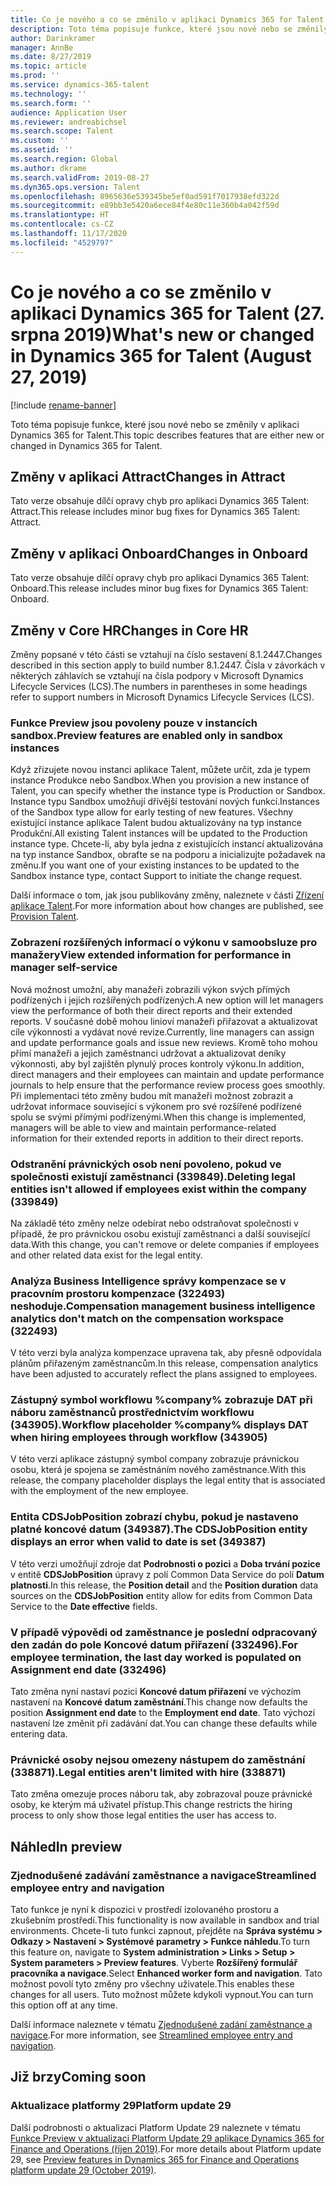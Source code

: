 ```yaml
---
title: Co je nového a co se změnilo v aplikaci Dynamics 365 for Talent (27. srpna 2019)
description: Toto téma popisuje funkce, které jsou nové nebo se změnily v aplikaci Microsoft Dynamics 365 for Talent.
author: Darinkramer
manager: AnnBe
ms.date: 8/27/2019
ms.topic: article
ms.prod: ''
ms.service: dynamics-365-talent
ms.technology: ''
ms.search.form: ''
audience: Application User
ms.reviewer: andreabichsel
ms.search.scope: Talent
ms.custom: ''
ms.assetid: ''
ms.search.region: Global
ms.author: dkrame
ms.search.validFrom: 2019-08-27
ms.dyn365.ops.version: Talent
ms.openlocfilehash: 8965636e539345be5ef0ad591f7017938efd322d
ms.sourcegitcommit: e89bb3e5420a6ece84f4e80c11e360b4a042f59d
ms.translationtype: HT
ms.contentlocale: cs-CZ
ms.lasthandoff: 11/17/2020
ms.locfileid: "4529797"
---
```

# <a name="whats-new-or-changed-in-dynamics-365-for-talent-august-27-2019"></a><span data-ttu-id="5a9cd-103">Co je nového a co se změnilo v aplikaci Dynamics 365 for Talent (27. srpna 2019)</span><span class="sxs-lookup"><span data-stu-id="5a9cd-103">What's new or changed in Dynamics 365 for Talent (August 27, 2019)</span></span>

[!include [rename-banner](~/includes/cc-data-platform-banner.md)]

<span data-ttu-id="5a9cd-104">Toto téma popisuje funkce, které jsou nové nebo se změnily v aplikaci Dynamics 365 for Talent.</span><span class="sxs-lookup"><span data-stu-id="5a9cd-104">This topic describes features that are either new or changed in Dynamics 365 for Talent.</span></span>

## <a name="changes-in-attract"></a><span data-ttu-id="5a9cd-105">Změny v aplikaci Attract</span><span class="sxs-lookup"><span data-stu-id="5a9cd-105">Changes in Attract</span></span>

<span data-ttu-id="5a9cd-106">Tato verze obsahuje dílčí opravy chyb pro aplikaci Dynamics 365 Talent: Attract.</span><span class="sxs-lookup"><span data-stu-id="5a9cd-106">This release includes minor bug fixes for Dynamics 365 Talent: Attract.</span></span>

## <a name="changes-in-onboard"></a><span data-ttu-id="5a9cd-107">Změny v aplikaci Onboard</span><span class="sxs-lookup"><span data-stu-id="5a9cd-107">Changes in Onboard</span></span>

<span data-ttu-id="5a9cd-108">Tato verze obsahuje dílčí opravy chyb pro aplikaci Dynamics 365 Talent: Onboard.</span><span class="sxs-lookup"><span data-stu-id="5a9cd-108">This release includes minor bug fixes for Dynamics 365 Talent: Onboard.</span></span>

## <a name="changes-in-core-hr"></a><span data-ttu-id="5a9cd-109">Změny v Core HR</span><span class="sxs-lookup"><span data-stu-id="5a9cd-109">Changes in Core HR</span></span>

<span data-ttu-id="5a9cd-110">Změny popsané v této části se vztahují na číslo sestavení 8.1.2447.</span><span class="sxs-lookup"><span data-stu-id="5a9cd-110">Changes described in this section apply to build number 8.1.2447.</span></span> <span data-ttu-id="5a9cd-111">Čísla v závorkách v některých záhlavích se vztahují na čísla podpory v Microsoft Dynamics Lifecycle Services (LCS).</span><span class="sxs-lookup"><span data-stu-id="5a9cd-111">The numbers in parentheses in some headings refer to support numbers in Microsoft Dynamics Lifecycle Services (LCS).</span></span>

### <a name="preview-features-are-enabled-only-in-sandbox-instances"></a><span data-ttu-id="5a9cd-112">Funkce Preview jsou povoleny pouze v instancích sandbox.</span><span class="sxs-lookup"><span data-stu-id="5a9cd-112">Preview features are enabled only in sandbox instances</span></span>

<span data-ttu-id="5a9cd-113">Když zřizujete novou instanci aplikace Talent, můžete určit, zda je typem instance Produkce nebo Sandbox.</span><span class="sxs-lookup"><span data-stu-id="5a9cd-113">When you provision a new instance of Talent, you can specify whether the instance type is Production or Sandbox.</span></span> <span data-ttu-id="5a9cd-114">Instance typu Sandbox umožňují dřívější testování nových funkcí.</span><span class="sxs-lookup"><span data-stu-id="5a9cd-114">Instances of the Sandbox type allow for early testing of new features.</span></span> <span data-ttu-id="5a9cd-115">Všechny existující instance aplikace Talent budou aktualizovány na typ instance Produkční.</span><span class="sxs-lookup"><span data-stu-id="5a9cd-115">All existing Talent instances will be updated to the Production instance type.</span></span> <span data-ttu-id="5a9cd-116">Chcete-li, aby byla jedna z existujících instancí aktualizována na typ instance Sandbox, obraťte se na podporu a inicializujte požadavek na změnu.</span><span class="sxs-lookup"><span data-stu-id="5a9cd-116">If you want one of your existing instances to be updated to the Sandbox instance type, contact Support to initiate the change request.</span></span>

<span data-ttu-id="5a9cd-117">Další informace o tom, jak jsou publikovány změny, naleznete v části [Zřízení aplikace Talent](./provisioning-talent.md).</span><span class="sxs-lookup"><span data-stu-id="5a9cd-117">For more information about how changes are published, see [Provision Talent](./provisioning-talent.md).</span></span>

### <a name="view-extended-information-for-performance-in-manager-self-service"></a><span data-ttu-id="5a9cd-118">Zobrazení rozšířených informací o výkonu v samoobsluze pro manažery</span><span class="sxs-lookup"><span data-stu-id="5a9cd-118">View extended information for performance in manager self-service</span></span>

<span data-ttu-id="5a9cd-119">Nová možnost umožní, aby manažeři zobrazili výkon svých přímých podřízených i jejich rozšířených podřízených.</span><span class="sxs-lookup"><span data-stu-id="5a9cd-119">A new option will let managers view the performance of both their direct reports and their extended reports.</span></span> <span data-ttu-id="5a9cd-120">V současné době mohou linioví manažeři přiřazovat a aktualizovat cíle výkonnosti a vydávat nové revize.</span><span class="sxs-lookup"><span data-stu-id="5a9cd-120">Currently, line managers can assign and update performance goals and issue new reviews.</span></span> <span data-ttu-id="5a9cd-121">Kromě toho mohou přímí manažeři a jejich zaměstnanci udržovat a aktualizovat deníky výkonnosti, aby byl zajištěn plynulý proces kontroly výkonu.</span><span class="sxs-lookup"><span data-stu-id="5a9cd-121">In addition, direct managers and their employees can maintain and update performance journals to help ensure that the performance review process goes smoothly.</span></span> <span data-ttu-id="5a9cd-122">Při implementaci této změny budou mít manažeři možnost zobrazit a udržovat informace související s výkonem pro své rozšířené podřízené spolu se svými přímými podřízenými.</span><span class="sxs-lookup"><span data-stu-id="5a9cd-122">When this change is implemented, managers will be able to view and maintain performance-related information for their extended reports in addition to their direct reports.</span></span>

### <a name="deleting-legal-entities-isnt-allowed-if-employees-exist-within-the-company-339849"></a><span data-ttu-id="5a9cd-123">Odstranění právnických osob není povoleno, pokud ve společnosti existují zaměstnanci (339849).</span><span class="sxs-lookup"><span data-stu-id="5a9cd-123">Deleting legal entities isn't allowed if employees exist within the company (339849)</span></span>

<span data-ttu-id="5a9cd-124">Na základě této změny nelze odebírat nebo odstraňovat společnosti v případě, že pro právnickou osobu existují zaměstnanci a další související data.</span><span class="sxs-lookup"><span data-stu-id="5a9cd-124">With this change, you can't remove or delete companies if employees and other related data exist for the legal entity.</span></span>

### <a name="compensation-management-business-intelligence-analytics-dont-match-on-the-compensation-workspace-322493"></a><span data-ttu-id="5a9cd-125">Analýza Business Intelligence správy kompenzace se v pracovním prostoru kompenzace (322493) neshoduje.</span><span class="sxs-lookup"><span data-stu-id="5a9cd-125">Compensation management business intelligence analytics don't match on the compensation workspace (322493)</span></span>

<span data-ttu-id="5a9cd-126">V této verzi byla analýza kompenzace upravena tak, aby přesně odpovídala plánům přiřazeným zaměstnancům.</span><span class="sxs-lookup"><span data-stu-id="5a9cd-126">In this release, compensation analytics have been adjusted to accurately reflect the plans assigned to employees.</span></span>

### <a name="workflow-placeholder-company-displays-dat-when-hiring-employees-through-workflow-343905"></a><span data-ttu-id="5a9cd-127">Zástupný symbol workflowu %company% zobrazuje DAT při náboru zaměstnanců prostřednictvím workflowu (343905).</span><span class="sxs-lookup"><span data-stu-id="5a9cd-127">Workflow placeholder %company% displays DAT when hiring employees through workflow (343905)</span></span>

<span data-ttu-id="5a9cd-128">V této verzi aplikace zástupný symbol company zobrazuje právnickou osobu, která je spojena se zaměstnáním nového zaměstnance.</span><span class="sxs-lookup"><span data-stu-id="5a9cd-128">With this release, the company placeholder displays the legal entity that is associated with the employment of the new employee.</span></span>

### <a name="the-cdsjobposition-entity-displays-an-error-when-valid-to-date-is-set-349387"></a><span data-ttu-id="5a9cd-129">Entita CDSJobPosition zobrazí chybu, pokud je nastaveno platné koncové datum (349387).</span><span class="sxs-lookup"><span data-stu-id="5a9cd-129">The CDSJobPosition entity displays an error when valid to date is set (349387)</span></span>

<span data-ttu-id="5a9cd-130">V této verzi umožňují zdroje dat **Podrobnosti o pozici** a **Doba trvání pozice** v entitě **CDSJobPosition** úpravy z polí Common Data Service do polí **Datum platnosti**.</span><span class="sxs-lookup"><span data-stu-id="5a9cd-130">In this release, the **Position detail** and the **Position duration** data sources on the **CDSJobPosition** entity allow for edits from Common Data Service to the **Date effective** fields.</span></span> 

### <a name="for-employee-termination-the-last-day-worked-is-populated-on-assignment-end-date-332496"></a><span data-ttu-id="5a9cd-131">V případě výpovědi od zaměstnance je poslední odpracovaný den zadán do pole Koncové datum přiřazení (332496).</span><span class="sxs-lookup"><span data-stu-id="5a9cd-131">For employee termination, the last day worked is populated on Assignment end date (332496)</span></span>

<span data-ttu-id="5a9cd-132">Tato změna nyní nastaví pozici **Koncové datum přiřazení** ve výchozím nastavení na **Koncové datum zaměstnání**.</span><span class="sxs-lookup"><span data-stu-id="5a9cd-132">This change now defaults the position **Assignment end date** to the **Employment end date**.</span></span> <span data-ttu-id="5a9cd-133">Tato výchozí nastavení lze změnit při zadávání dat.</span><span class="sxs-lookup"><span data-stu-id="5a9cd-133">You can change these defaults while entering data.</span></span>

### <a name="legal-entities-arent-limited-with-hire-338871"></a><span data-ttu-id="5a9cd-134">Právnické osoby nejsou omezeny nástupem do zaměstnání (338871).</span><span class="sxs-lookup"><span data-stu-id="5a9cd-134">Legal entities aren't limited with hire (338871)</span></span>
 
<span data-ttu-id="5a9cd-135">Tato změna omezuje proces náboru tak, aby zobrazoval pouze právnické osoby, ke kterým má uživatel přístup.</span><span class="sxs-lookup"><span data-stu-id="5a9cd-135">This change restricts the hiring process to only show those legal entities the user has access to.</span></span>  

## <a name="in-preview"></a><span data-ttu-id="5a9cd-136">Náhled</span><span class="sxs-lookup"><span data-stu-id="5a9cd-136">In preview</span></span>

### <a name="streamlined-employee-entry-and-navigation"></a><span data-ttu-id="5a9cd-137">Zjednodušené zadávání zaměstnance a navigace</span><span class="sxs-lookup"><span data-stu-id="5a9cd-137">Streamlined employee entry and navigation</span></span>

<span data-ttu-id="5a9cd-138">Tato funkce je nyní k dispozici v prostředí izolovaného prostoru a zkušebním prostředí.</span><span class="sxs-lookup"><span data-stu-id="5a9cd-138">This functionality is now available in sandbox and trial environments.</span></span> <span data-ttu-id="5a9cd-139">Chcete-li tuto funkci zapnout, přejděte na **Správa systému > Odkazy > Nastavení > Systémové parametry > Funkce náhledu**.</span><span class="sxs-lookup"><span data-stu-id="5a9cd-139">To turn this feature on, navigate to **System administration > Links > Setup > System parameters > Preview features**.</span></span> <span data-ttu-id="5a9cd-140">Vyberte **Rozšířený formulář pracovníka a navigace**.</span><span class="sxs-lookup"><span data-stu-id="5a9cd-140">Select **Enhanced worker form and navigation**.</span></span> <span data-ttu-id="5a9cd-141">Tato možnost povolí tyto změny pro všechny uživatele.</span><span class="sxs-lookup"><span data-stu-id="5a9cd-141">This enables these changes for all users.</span></span> <span data-ttu-id="5a9cd-142">Tuto možnost můžete kdykoli vypnout.</span><span class="sxs-lookup"><span data-stu-id="5a9cd-142">You can turn this option off at any time.</span></span>

<span data-ttu-id="5a9cd-143">Další informace naleznete v tématu [Zjednodušené zadání zaměstnance a navigace](./streamlined-employee-entry.md).</span><span class="sxs-lookup"><span data-stu-id="5a9cd-143">For more information, see [Streamlined employee entry and navigation](./streamlined-employee-entry.md).</span></span>

## <a name="coming-soon"></a><span data-ttu-id="5a9cd-144">Již brzy</span><span class="sxs-lookup"><span data-stu-id="5a9cd-144">Coming soon</span></span>

### <a name="platform-update-29"></a><span data-ttu-id="5a9cd-145">Aktualizace platformy 29</span><span class="sxs-lookup"><span data-stu-id="5a9cd-145">Platform update 29</span></span>

<span data-ttu-id="5a9cd-146">Další podrobnosti o aktualizaci Platform Update 29 naleznete v tématu [Funkce Preview v aktualizaci Platform Update 29 aplikace Dynamics 365 for Finance and Operations (říjen 2019)](https://docs.microsoft.com/dynamics365/unified-operations/fin-and-ops/get-started/whats-new-platform-update-29).</span><span class="sxs-lookup"><span data-stu-id="5a9cd-146">For more details about Platform update 29, see [Preview features in Dynamics 365 for Finance and Operations platform update 29 (October 2019)](https://docs.microsoft.com/dynamics365/unified-operations/fin-and-ops/get-started/whats-new-platform-update-29).</span></span>
